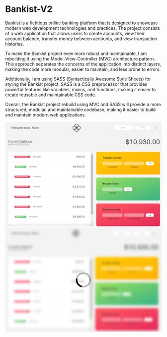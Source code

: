 # Bankist-V2

Bankist is a fictitious online banking platform that is designed to showcase modern web development technologies and practices. The project consists of a web application that allows users to create accounts, view their account balance, transfer money between accounts, and view transaction histories.

To make the Bankist project even more robust and maintainable, I am rebuilding it using the Model-View-Controller (MVC) architecture pattern. This approach separates the concerns of the application into distinct layers, making the code more modular, easier to maintain, and less prone to errors.

Additionally, I am using SASS (Syntactically Awesome Style Sheets) for styling the Bankist project. SASS is a CSS preprocessor that provides powerful features like variables, mixins, and functions, making it easier to create reusable and maintainable CSS code.

Overall, the Bankist project rebuild using MVC and SASS will provide a more structured, modular, and maintainable codebase, making it easier to build and maintain modern web applications.

![APP VIEW](bankist-home.png)
![APP LOADING TRANSACTIONS](bankist-spinner.png)
